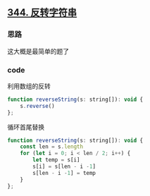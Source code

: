 ## [344. 反转字符串](https://leetcode-cn.com/problems/reverse-string/)
### 思路
这大概是最简单的题了
### code
利用数组的反转
```js
function reverseString(s: string[]): void {
    s.reverse()
};
```
循环首尾替换
```js
function reverseString(s: string[]): void {
    const len = s.length
    for (let i = 0; i < len / 2; i++) {
        let temp = s[i]
        s[i] = s[len - i -1]
        s[len - i -1] = temp
    }
};
```


